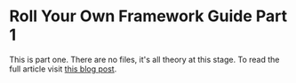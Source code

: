 Roll Your Own Framework Guide Part 1
====================================

This is part one. There are no files, it's all theory at this stage. To read the full article visit [this blog post](http://jamessteel.co.uk/blog/roll-your-own-framework-overview "Roll Your Own Framework Overview").